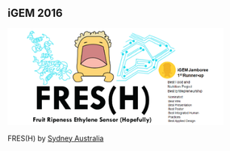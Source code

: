 ##  iGEM 2016

<img src="resources/sydney-2016.png" style="width:85%;height:auto"/>

FRES(H) by [Sydney Australia](http://2016.igem.org/Team:Sydney_Australia/Design)